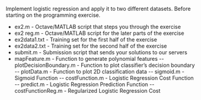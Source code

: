 Implement logistic regression and apply it to two different datasets. Before starting on the programming exercise.

- ex2.m - Octave/MATLAB script that steps you through the exercise
- ex2 reg.m - Octave/MATLAB script for the later parts of the exercise
- ex2data1.txt - Training set for the first half of the exercise
- ex2data2.txt - Training set for the second half of the exercise
- submit.m - Submission script that sends your solutions to our servers
- mapFeature.m - Function to generate polynomial features
-- plotDecisionBoundary.m - Function to plot classifier’s decision boundary
-- plotData.m - Function to plot 2D classification data
-- sigmoid.m - Sigmoid Function
-- costFunction.m - Logistic Regression Cost Function
-- predict.m - Logistic Regression Prediction Function
-- costFunctionReg.m - Regularized Logistic Regression Cost
